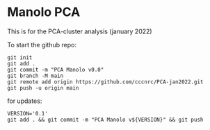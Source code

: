 # Manolo PCA

This is for the PCA-cluster analysis (january 2022)



To start the github repo:
```
git init
git add .
git commit -m "PCA Manolo v0.0"
git branch -M main
git remote add origin https://github.com/cccnrc/PCA-jan2022.git
git push -u origin main
```
for updates:
```
VERSION='0.1'
git add . && git commit -m "PCA Manolo v${VERSION}" && git push
```
